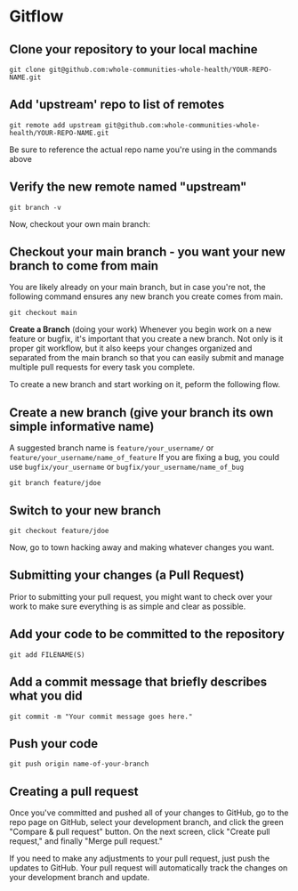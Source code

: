 # Gitflow

## Clone your repository to your local machine
```
git clone git@github.com:whole-communities-whole-health/YOUR-REPO-NAME.git
```

## Add 'upstream' repo to list of remotes
```
git remote add upstream git@github.com:whole-communities-whole-health/YOUR-REPO-NAME.git
```
Be sure to reference the actual repo name you're using in the commands above

## Verify the new remote named "upstream"
```
git branch -v
```
Now, checkout your own main branch:

## Checkout your main branch - you want your new branch to come from main
You are likely already on your main branch, but in case you're not, the following command ensures any new branch you create comes from main.
```
git checkout main
```

**Create a Branch** (doing your work)
Whenever you begin work on a new feature or bugfix, it's important that you create a new branch. Not only is it proper git workflow, but it also keeps your changes organized and separated from the main branch so that you can easily submit and manage multiple pull requests for every task you complete.

To create a new branch and start working on it, peform the following flow.

## Create a new branch (give your branch its own simple informative name)
A suggested branch name is `feature/your_username/` or `feature/your_username/name_of_feature`
If you are fixing a bug, you could use `bugfix/your_username` or `bugfix/your_username/name_of_bug`

```
git branch feature/jdoe
```

## Switch to your new branch
```
git checkout feature/jdoe
```
Now, go to town hacking away and making whatever changes you want.

## Submitting your changes (a Pull Request)
Prior to submitting your pull request, you might want to check over your work to make sure everything is as simple and clear as possible. 

## Add your code to be committed to the repository
```
git add FILENAME(S)
```

## Add a commit message that briefly describes what you did
```
git commit -m "Your commit message goes here."
```

## Push your code
```
git push origin name-of-your-branch
```

## Creating a pull request
Once you've committed and pushed all of your changes to GitHub, go to the repo page on GitHub, select your development branch, and click the green "Compare & pull request" button. On the next screen, click "Create pull request," and finally "Merge pull request."

 If you need to make any adjustments to your pull request, just push the updates to GitHub. Your pull request will automatically track the changes on your development branch and update.